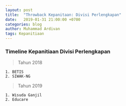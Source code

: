 ```yaml
---
layout: post
title:  "Throwback Kepanitaan: Divisi Perlengkapan"
date:   2019-01-31 21:00:00 +0700
categories: blog
author: Muhammad Ardivan
tags: Kepanitiaan
---
```


### Timeline Kepanitiaan Divisi Perlengkapan

> Tahun 2018

    1. BETIS 
    2. SIWAK-NG

> Tahun 2019

    1. Wisuda Ganjil
    2. Educare


